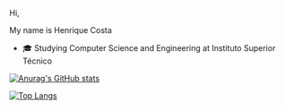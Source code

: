 Hi,

My name is Henrique Costa
- 🎓 Studying Computer Science and Engineering at Instituto Superior Técnico

[![Anurag's GitHub stats](https://github-readme-stats.vercel.app/api?username=hmcostaa&show_icons=true&theme=dracula)](https://github.com/anuraghazra/github-readme-stats)

[![Top Langs](https://github-readme-stats.vercel.app/api/top-langs/?username=hmcostaa)](https://github.com/anuraghazra/github-readme-stats)
